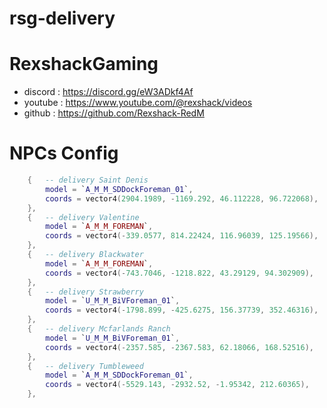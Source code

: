 # rsg-delivery

# RexshackGaming
- discord : https://discord.gg/eW3ADkf4Af
- youtube : https://www.youtube.com/@rexshack/videos
- github : https://github.com/Rexshack-RedM

# NPCs Config
```lua
    {   -- delivery Saint Denis
        model = `A_M_M_SDDockForeman_01`,
        coords = vector4(2904.1989, -1169.292, 46.112228, 96.722068),
    },
    {   -- delivery Valentine 
        model = `A_M_M_FOREMAN`,
        coords = vector4(-339.0577, 814.22424, 116.96039, 125.19566),
    },
    {   -- delivery Blackwater 
        model = `A_M_M_FOREMAN`,
        coords = vector4(-743.7046, -1218.822, 43.29129, 94.302909),
    },
    {   -- delivery Strawberry
        model = `U_M_M_BiVForeman_01`,
        coords = vector4(-1798.899, -425.6275, 156.37739, 352.46316),
    },
    {   -- delivery Mcfarlands Ranch
        model = `U_M_M_BiVForeman_01`,
        coords = vector4(-2357.585, -2367.583, 62.18066, 168.52516),
    },
    {   -- delivery Tumbleweed
        model = `A_M_M_SDDockForeman_01`,
        coords = vector4(-5529.143, -2932.52, -1.95342, 212.60365),
    },
```